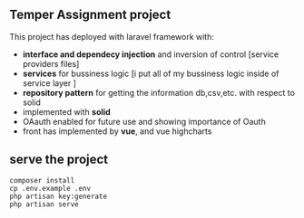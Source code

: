 ## Temper Assignment project 


This project has deployed with laravel framework with:
- **interface and dependecy injection** and inversion of control
[service providers files]
- **services** for bussiness logic 
[i put all of my bussiness logic inside of service layer ]
- **repository pattern** for getting the information db,csv,etc. 
with respect to solid
- implemented with **solid**
- OAauth enabled for future use and showing importance of Oauth
- front has implemented by **vue**, and vue highcharts 

## serve the project
`composer install`<br>
`cp .env.example .env`<br>
`php artisan key:generate`<br>
`php artisan serve` 


